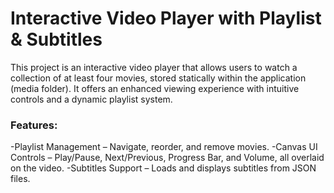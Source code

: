# Interactive Video Player with Playlist & Subtitles

This project is an interactive video player that allows users to watch a collection of at least four movies, stored statically within the application (media folder). It offers an enhanced viewing experience with intuitive controls and a dynamic playlist system.

### Features:
-Playlist Management – Navigate, reorder, and remove movies.
-Canvas UI Controls – Play/Pause, Next/Previous, Progress Bar, and Volume, all overlaid on the video.
-Subtitles Support – Loads and displays subtitles from JSON files.

